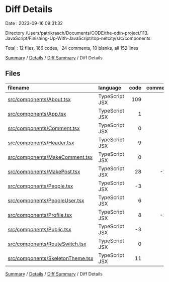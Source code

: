 # Diff Details

Date : 2023-09-16 09:31:32

Directory /Users/patrikrasch/Documents/CODE/the-odin-project/113. JavaScript/Finishing-Up-With-JavaScript/top-netcity/src/components

Total : 12 files,  166 codes, -24 comments, 10 blanks, all 152 lines

[Summary](results.md) / [Details](details.md) / [Diff Summary](diff.md) / Diff Details

## Files
| filename | language | code | comment | blank | total |
| :--- | :--- | ---: | ---: | ---: | ---: |
| [src/components/About.tsx](/src/components/About.tsx) | TypeScript JSX | 109 | 7 | 9 | 125 |
| [src/components/App.tsx](/src/components/App.tsx) | TypeScript JSX | 1 | 0 | 0 | 1 |
| [src/components/Comment.tsx](/src/components/Comment.tsx) | TypeScript JSX | 0 | 0 | -1 | -1 |
| [src/components/Header.tsx](/src/components/Header.tsx) | TypeScript JSX | 9 | 0 | -1 | 8 |
| [src/components/MakeComment.tsx](/src/components/MakeComment.tsx) | TypeScript JSX | 0 | -1 | 0 | -1 |
| [src/components/MakePost.tsx](/src/components/MakePost.tsx) | TypeScript JSX | 28 | -20 | 4 | 12 |
| [src/components/People.tsx](/src/components/People.tsx) | TypeScript JSX | -3 | 7 | 0 | 4 |
| [src/components/PeopleUser.tsx](/src/components/PeopleUser.tsx) | TypeScript JSX | 6 | 1 | 0 | 7 |
| [src/components/Profile.tsx](/src/components/Profile.tsx) | TypeScript JSX | 8 | -24 | -3 | -19 |
| [src/components/Public.tsx](/src/components/Public.tsx) | TypeScript JSX | -3 | -1 | 0 | -4 |
| [src/components/RouteSwitch.tsx](/src/components/RouteSwitch.tsx) | TypeScript JSX | 0 | -1 | 0 | -1 |
| [src/components/SkeletonTheme.tsx](/src/components/SkeletonTheme.tsx) | TypeScript JSX | 11 | 8 | 2 | 21 |

[Summary](results.md) / [Details](details.md) / [Diff Summary](diff.md) / Diff Details